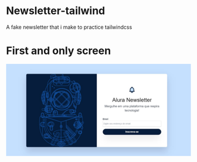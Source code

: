 # Newsletter-tailwind
A fake newsletter that i make to practice tailwindcss
# First and only screen
![Homepage](https://github.com/Luiz-Farias-dev/newsletter-tailwind/blob/master/assets/tailwins%20study%20.jpg)
